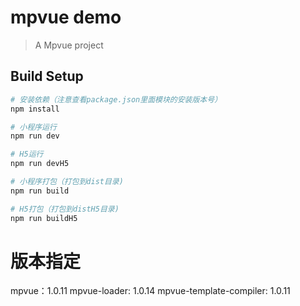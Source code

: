 # mpvue demo

> A Mpvue project

## Build Setup

``` bash
# 安装依赖（注意查看package.json里面模块的安装版本号）
npm install

# 小程序运行
npm run dev

# H5运行
npm run devH5

# 小程序打包（打包到dist目录)
npm run build

# H5打包（打包到distH5目录)
npm run buildH5

```

# 版本指定
mpvue：1.0.11
mpvue-loader: 1.0.14
mpvue-template-compiler: 1.0.11
